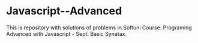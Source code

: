 # Javascript--Advanced
This is repository with solutions of problems in Softuni Course: Programing Advanced with Javascript - Sept.
Basic Synatax.

